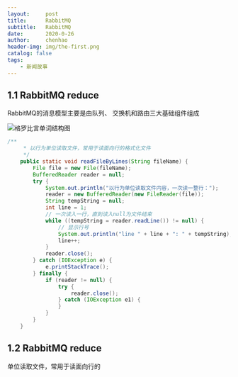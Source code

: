```yaml
---
layout:     post
title:      RabbitMQ
subtitle:   RabbitMQ
date:       2020-0-26
author:     chenhao
header-img: img/the-first.png
catalog: false
tags:
    - 新闻故事
---
```



## 1.1 RabbitMQ reduce

RabbitMQ的消息模型主要是由队列、 交换机和路由三大基础组件组成

![格罗比言单词结构图]({{site.baseurl}}/img-post/2018-12-30-overview.png)


```java
/**
     * 以行为单位读取文件，常用于读面向行的格式化文件
     */
    public static void readFileByLines(String fileName) {
        File file = new File(fileName);
        BufferedReader reader = null;
        try {
            System.out.println("以行为单位读取文件内容，一次读一整行：");
            reader = new BufferedReader(new FileReader(file));
            String tempString = null;
            int line = 1;
            // 一次读入一行，直到读入null为文件结束
            while ((tempString = reader.readLine()) != null) {
                // 显示行号
                System.out.println("line " + line + ": " + tempString);
                line++;
            }
            reader.close();
        } catch (IOException e) {
            e.printStackTrace();
        } finally {
            if (reader != null) {
                try {
                    reader.close();
                } catch (IOException e1) {
                }
            }
        }
    }

```

## 1.2 RabbitMQ reduce

单位读取文件，常用于读面向行的